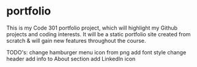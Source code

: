 # portfolio
This is my Code 301 portfolio project, which will highlight my Github projects and coding interests.  It will be a static portfolio site created from scratch & will gain new features throughout the course.

TODO's:
      change hamburger menu icon from png
      add font style
      change header
      add info to About section
      add LinkedIn icon
